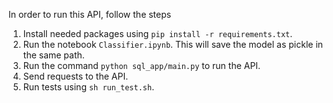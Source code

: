 In order to run this API, follow the steps

1. Install needed packages using ```pip install -r requirements.txt```.
2. Run the notebook ```Classifier.ipynb```. This will save the model as pickle in the same path.
3. Run the command ```python sql_app/main.py``` to run the API.
4. Send requests to the API.
5. Run tests using ```sh run_test.sh```.
